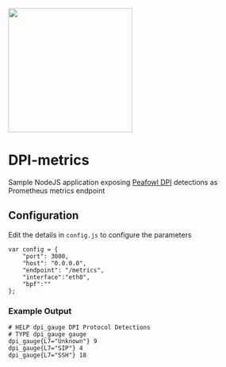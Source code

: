 <img src="https://i.imgur.com/jrQX0Of.gif" width=250>

# DPI-metrics
Sample NodeJS application exposing [Peafowl DPI](http://github.com/libpeafowl) detections as Prometheus metrics endpoint

## Configuration
Edit the details in `config.js` to configure the parameters
```
var config = {
	"port": 3000,
	"host": "0.0.0.0",
	"endpoint": "/metrics",
	"interface":"eth0",
	"bpf":""
};
```

### Example Output
```
# HELP dpi_gauge DPI Protocol Detections
# TYPE dpi_gauge gauge
dpi_gauge{L7="Unknown"} 9
dpi_gauge{L7="SIP"} 4
dpi_gauge{L7="SSH"} 18

```
